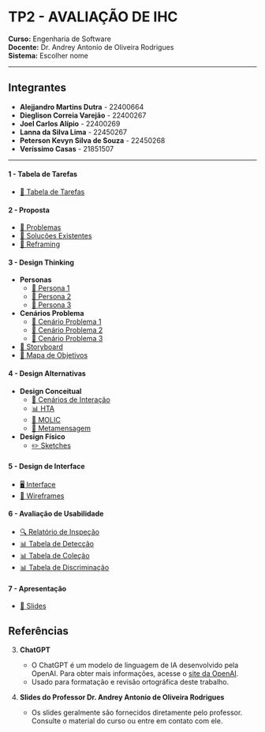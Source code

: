 # TP2 - AVALIAÇÃO DE IHC

**Curso:** Engenharia de Software  
**Docente:** Dr. Andrey Antonio de Oliveira Rodrigues  
**Sistema:** Escolher nome

---

## Integrantes

- **Alejjandro Martins Dutra** - 22400664
- **Dieglison Correia Varejão** - 22400267
- **Joel Carlos Alípio** - 22400269
- **Lanna da Silva Lima** - 22450267
- **Peterson Kevyn Silva de Souza** - 22450268
- **Veríssimo Casas** - 21851507

---

#### 1 - Tabela de Tarefas
- [📄 Tabela de Tarefas](./docs/0._Tabela_de_tarefas/tabelade_tarefas.md)

#### 2 - Proposta
- [📄 Problemas](./docs/1._Proposta/1.1_Problemas.md)
- [🔗 Soluções Existentes](./docs/1._Proposta/1.2_Soluções_Existentes.md)
- [🔄 Reframing](./docs/1._Proposta/1.3_Reframing.md)

#### 3 - Design Thinking
- **Personas**
  - [👤 Persona 1](./docs/2._Design_Thinking/2.1_Personas/2.1.1_Persona1.md)
  - [👤 Persona 2](./docs/2._Design_Thinking/2.1_Personas/2.1.2_Persona2.md)
  - [👤 Persona 3](./docs/2._Design_Thinking/2.1_Personas/2.1.3_Persona3.md)
- **Cenários Problema**
  - [📄 Cenário Problema 1](./docs/2._Design_Thinking/2.2_Cenários_Problema/2.2.1_Cenário_Problema1.md)
  - [📄 Cenário Problema 2](./docs/2._Design_Thinking/2.2_Cenários_Problema/2.2.3_Cenário_Problema2.md)
  - [📄 Cenário Problema 3](./docs/2._Design_Thinking/2.2_Cenários_Problema/2.2.2_Cenário_Problema3.md)
- [📖 Storyboard](./docs/2._Design_Thinking/2.3_Storyboard.md)
- [🎯 Mapa de Objetivos](./docs/2._Design_Thinking/2.4_Mapa_Objetivos.md)

#### 4 - Design Alternativas
- **Design Conceitual**
  - [📄 Cenários de Interação](./docs/3._Design_Alternativas/3.1_Design_Conceitual/3.1.1_Cenários_Interação/3.1.1.1_Cenário_Interação1.md)
  - [📊 HTA](./docs/3._Design_Alternativas/3.1_Design_Conceitual/3.1.2_HTA/3.1.2.1_hta1.md)
  - [📄 MOLIC](./docs/3._Design_Alternativas/3.1_Design_Conceitual/3.1.3_MOLIC/3.1.3.1_molic1.md)
  - [📝 Metamensagem](./docs/3._Design_Alternativas/3.1_Design_Conceitual/3.1.4_Metamensagem.md)
- **Design Físico**
  - [✏️ Sketches](./docs/3._Design_Alternativas/3.2_Design_Físico/3.2.1_Sketches/3.2.1_Sketche1.md)

#### 5 - Design de Interface
- [🖥️ Interface](./docs/4._Design_Interface/4.1_Interface/4.1.1_Interface.md)
- [📐 Wireframes](./docs/4._Design_Interface/4.2_Wireframes/4.2.1_Wireframe1.md)

#### 6 - Avaliação de Usabilidade
- [🔍 Relatório de Inspeção](./docs/5._Avaliação_Usabilidade/5.1_Relatório_Inspeção.md)
- [📊 Tabela de Detecção](./docs/5._Avaliação_Usabilidade/5.2_Tabela_Detecção.md)
- [📊 Tabela de Coleção](./docs/5._Avaliação_Usabilidade/5.3_Tabela_Coleção.md)
- [📊 Tabela de Discriminação](./docs/5._Avaliação_Usabilidade/5.4_Tabela_Discriminação.md)

#### 7 - Apresentação
- [🎥 Slides](https://www.canva.com/design/DAGWRvMUHw8/ajibGDxoFIkAbUMXdJ1fGA/view?utm_content=DAGWRvMUHw8&utm_campaign=designshare&utm_medium=link&utm_source=editor#1)

## Referências


3. **ChatGPT**
   - O ChatGPT é um modelo de linguagem de IA desenvolvido pela OpenAI. Para obter mais informações, acesse o [site da OpenAI](https://www.openai.com/).
   - Usado para formatação e revisão ortográfica deste trabalho.

6. **Slides do Professor Dr. Andrey Antonio de Oliveira Rodrigues**
   - Os slides geralmente são fornecidos diretamente pelo professor. Consulte o material do curso ou entre em contato com ele.


